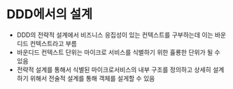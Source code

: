 # DDD에서의 설계

- DDD의 전략적 설계에서 비즈니스 응집성이 있는 컨텍스트를 구부하는데 이는 바운디드 컨텍스트라고 부름
- 바운디드 컨텍스트 단위는 마이크로 서비스를 식별하기 위한 휼룡한 단위가 될 수 있음
- 전략적 설계를 통해서 식별된 마이크로서비스의 내부 구조를 정의하고 상세히 설계하기 위해서 전술적 설계를 통해 객체를 설게할 수 있음
